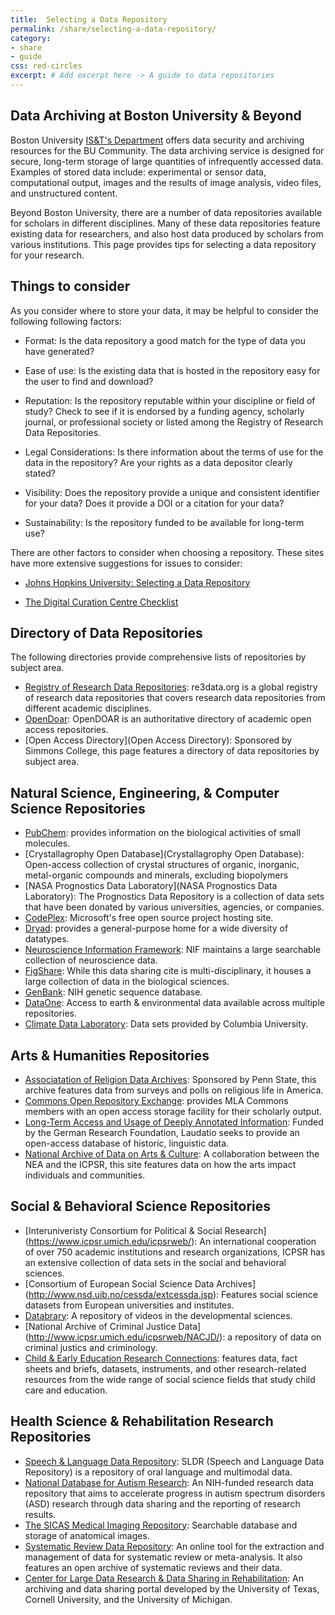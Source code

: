 ```yaml
---
title:  Selecting a Data Repository
permalink: /share/selecting-a-data-repository/
category: 
- share
- guide
css: red-circles
excerpt: # Add excerpt here -> A guide to data repositories 
---
```


## Data Archiving at Boston University & Beyond

Boston University [IS&T's Department](http://www.bu.edu/datamanagement/resources/ist-services/) offers data security and archiving resources for the BU Community. The data archiving service is designed for secure, long-term storage of large quantities of infrequently accessed data. Examples of stored data include: experimental or sensor data, computational output, images and the results of image analysis, video files, and unstructured content.

Beyond Boston University, there are a number of data repositories available for scholars in different disciplines. Many of these data repositories feature existing data for researchers, and also host data produced by scholars from various institutions. This page provides tips for selecting a data repository for your research.

## Things to consider

As you consider where to store your data, it may be helpful to consider the following following factors:

* Format: Is the data repository a good match for the type of data you have generated? 

* Ease of use: Is the existing data that is hosted in the repository easy for the user to find and download? 

* Reputation: Is the repository reputable within your discipline or field of study? Check to see if it is endorsed by a funding agency, scholarly journal, or professional society or listed among the Registry of Research Data Repositories.

* Legal Considerations: Is there information about the terms of use for the data in the repository? Are your rights as a data depositor clearly stated?

* Visibility: Does the repository provide a unique and consistent identifier for your data? Does it provide a DOI or a citation for your data?

* Sustainability: Is the repository funded to be available for long-term use? 

There are other factors to consider when choosing a repository. These sites have more extensive suggestions for issues to consider:

* [Johns Hopkins University: Selecting a Data Repository](https://dmp.data.jhu.edu/preserve-share-research-data/selecting-a-repository-for-data-deposit/)

* [The Digital Curation Centre Checklist](http://www.dcc.ac.uk/resources/how-guides-checklists/where-keep-research-data#5)

## Directory of Data Repositories

The following directories provide comprehensive lists of repositories by subject area.

* [Registry of Research Data Repositories](http://www.re3data.org/): re3data.org is a global registry of research data repositories that covers research data repositories from different academic disciplines.
* [OpenDoar](http://opendoar.org/): OpenDOAR is an authoritative directory of academic open access repositories.
* [Open Access Directory](Open Access Directory): Sponsored by Simmons College, this page features a directory of data repositories by subject area.

## Natural Science, Engineering, & Computer Science Repositories

* [PubChem](http://pubchem.ncbi.nlm.nih.gov/): provides information on the biological activities of small molecules.
* [Crystallagrophy Open Database](Crystallagrophy Open Database): Open-access collection of crystal structures of organic, inorganic, metal-organic compounds and minerals, excluding biopolymers
* [NASA Prognostics Data Laboratory](NASA Prognostics Data Laboratory): The Prognostics Data Repository is a collection of data sets that have been donated by various universities, agencies, or companies.
* [CodePlex](CodePlex): Microsoft's free open source project hosting site.
* [Dryad](http://datadryad.org/): provides a general-purpose home for a wide diversity of datatypes. 
* [Neuroscience Information Framework](http://www.neuinfo.org/): NIF maintains a large searchable collection of neuroscience data.
* [FigShare](https://figshare.com/): While this data sharing cite is multi-disciplinary, it houses a large collection of data in the biological sciences.
* [GenBank](http://www.ncbi.nlm.nih.gov/genbank/): NIH genetic sequence database.
* [DataOne](https://www.dataone.org/): Access to earth & environmental data available across multiple repositories.
* [Climate Data Laboratory](https://www.dataone.org/): Data sets provided by Columbia University.

## Arts & Humanities Repositories

* [Associatation of Religion Data Archives](http://www.thearda.com/): Sponsored by Penn State, this archive features data from surveys and polls on religious life in America.
* [Commons Open Repository Exchange](https://commons.mla.org/core/): provides MLA Commons members with an open access storage facility for their scholarly output.
* [Long-Term Access and Usage of Deeply Annotated Information](http://www.laudatio-repository.org/repository/): Funded by the German Research Foundation, Laudatio seeks to provide an open-access database of historic, linguistic data.
* [National Archive of Data on Arts & Culture](http://www.icpsr.umich.edu/icpsrweb/NADAC/): A collaboration between the NEA and the ICPSR, this site features data on how the arts impact individuals and communities. 

## Social & Behavioral Science Repositories

* [Interuniveristy Consortium for Political & Social Research] (https://www.icpsr.umich.edu/icpsrweb/): An international cooperation of over 750 academic institutions and research organizations, ICPSR has an extensive collection of data sets in the social and behavioral sciences.
* [Consortium of European Social Science Data Archives] (http://www.nsd.uib.no/cessda/extcessda.jsp): Features social science datasets from European universities and institutes.
* [Databrary](https://nyu.databrary.org/): A repository of videos in the developmental sciences.
* [National Archive of Criminal Justice Data] (http://www.icpsr.umich.edu/icpsrweb/NACJD/): a repository of data on criminal justics and criminology.
* [Child & Early Education Research Connections](http://www.researchconnections.org/childcare/download): features data, fact sheets and briefs, datasets, instruments, and other research-related resources from the wide range of social science fields that study child care and education. 

##  Health Science & Rehabilitation Research Repositories

* [Speech & Language Data Repository](http://sldr.org/): SLDR (Speech and Language Data Repository) is a repository of oral language and multimodal data.
* [National Database for Autism Research](https://ndar.nih.gov/): An NIH-funded research data repository that aims to accelerate progress in autism spectrum disorders (ASD) research through data sharing and the reporting of research results.
* [The SICAS Medical Imaging Repository](https://www.smir.ch/): Searchable database and storage of anatomical images.
* [Systematic Review Data Repository](http://srdr.ahrq.gov/): An online tool for the extraction and management of data for systematic review or meta-analysis. It also features an open archive of systematic reviews and their data. 
* [Center for Large Data Research & Data Sharing in Rehabilitation](https://rehabsciences.utmb.edu/cldr/): An archiving and data sharing portal developed by the University of Texas, Cornell University, and the University of Michigan.


